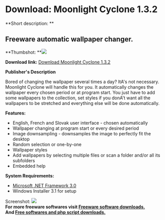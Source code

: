 # Download: Moonlight Cyclone 1.3.2

**Short description: **

## Freeware automatic wallpaper changer.

  
**Thumbshot: **![](http://www.freewarefiles.com/screenshot/moonlightcyclone_md.jpg)   
  
**Download link:** [Download Moonlight Cyclone 1.3.2](http://freesoftwares.boysofts.com/Moonlight-Cyclone_program_52067.html)  
  

**Publisher's Description**  
  

Bored of changing the wallpaper several times a day? ItA's not necessary.
Moonlight Cyclone will handle this for you. It automatically changes the
wallpaper every chosen period or at program start. You just have to add some
wallpapers to the collection, set styles if you donA't want all the wallpapers
to be stretched and everything else will be done automatically.

**Features:**

  * English, French and Slovak user interface - chosen automatically 
  * Wallpaper changing at program start or every desired period 
  * Image downsampling - downsamples the image to perfectly fit the desktop 
  * Random selection or one-by-one 
  * Wallpaper styles 
  * Add wallpapers by selecting multiple files or scan a folder and/or all its subfolders 
  * Embedded help 

**System Requirements:**

  * [Microsoft .NET Framework 3.0](http://www.freewarefiles.com/Microsoft-NET-Framework-3-Redistributable_program_21373.html)
  * Windows Installer 3.1 for setup 

  
  
Screenshot: ![](http://www.freewarefiles.com/screenshot/moonlightcyclone.jpg)  
**For more freeware softwares visit [Freeware software downloads.](http://freesoftwares.boysofts.com/)**   
**And [Free softwares and php script downloads.](http://www.boysofts.com/)**

